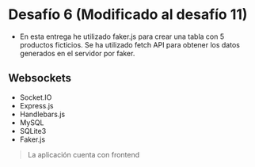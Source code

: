 # Desafío 6 (Modificado al desafío 11)

* En esta entrega he utilizado faker.js para crear una tabla con 5 productos ficticios. Se ha utilizado fetch API para obtener los datos generados en el servidor por faker.

## Websockets

* Socket.IO
* Express.js
* Handlebars.js
* MySQL
* SQLite3
* Faker.js

 > La aplicación cuenta con frontend
